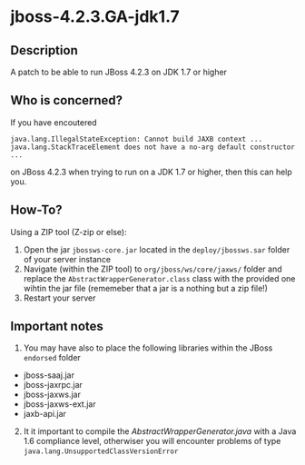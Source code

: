 # jboss-4.2.3.GA-jdk1.7
## Description
A patch to be able to run JBoss 4.2.3 on JDK 1.7 or higher

## Who is concerned?
If you have encoutered
	
	java.lang.IllegalStateException: Cannot build JAXB context ... java.lang.StackTraceElement does not have a no-arg default constructor ...

on JBoss 4.2.3 when trying to run on a JDK 1.7 or higher, then this can help you.

## How-To?
Using a ZIP tool (Z-zip or else):
1. Open the jar `jbossws-core.jar` located in the `deploy/jbossws.sar` folder of your server instance
2. Navigate (within the ZIP tool) to `org/jboss/ws/core/jaxws/` folder and replace the `AbstractWrapperGenerator.class` class with the provided one wihtin the jar file (rememeber that a jar is a nothing but a zip file!)
3. Restart your server

## Important notes
1. You may have also to place the following libraries within the JBoss `endorsed` folder
- jboss-saaj.jar
- jboss-jaxrpc.jar
- jboss-jaxws.jar
- jboss-jaxws-ext.jar
- jaxb-api.jar 

2. It it important to compile the *AbstractWrapperGenerator.java* with a Java 1.6 compliance level, otherwiser you will encounter problems of type `java.lang.UnsupportedClassVersionError`
